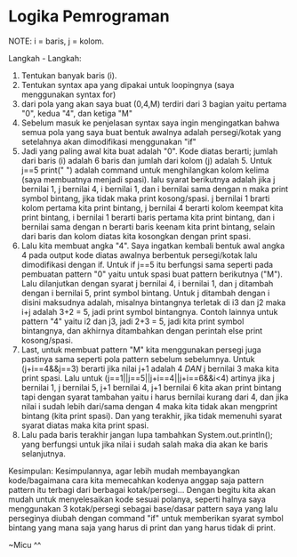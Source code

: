 # Logika Pemrograman
NOTE:
i = baris,
j = kolom.

Langkah - Langkah:
1) Tentukan banyak baris (i).
2) Tentukan syntax apa yang dipakai untuk loopingnya (saya menggunakan syntax for)
3) dari pola yang akan saya buat (0,4,M) terdiri dari 3 bagian yaitu pertama "0", kedua "4", dan ketiga "M"
4) Sebelum masuk ke penjelasan syntax saya ingin mengingatkan bahwa semua pola yang saya buat bentuk awalnya adalah persegi/kotak yang setelahnya akan dimodifikasi menggunakan "if"
5) Jadi yang paling awal kita buat adalah "0". Kode diatas berarti; jumlah dari baris (i) adalah 6 baris dan jumlah dari kolom (j) adalah 5. Untuk j==5 print("  ") adalah command untuk menghilangkan kolom kelima (saya membuatnya menjadi spasi). lalu syarat berikutnya adalah jika j bernilai 1, j bernilai 4, i bernilai 1, dan i bernilai sama dengan n maka print symbol bintang, jika tidak maka print kosong/spasi. j bernilai 1 brarti kolom pertama kita print bintang, j bernilai 4 berarti kolom keempat kita print bintang, i bernilai 1 berarti baris pertama kita print bintang, dan i bernilai sama dengan n berarti baris keenam kita print bintang, selain dari baris dan kolom diatas kita kosongkan dengan print spasi.
6) Lalu kita membuat angka "4". Saya ingatkan kembali bentuk awal angka 4 pada output kode diatas awalnya berbentuk persegi/kotak lalu dimodifikasi dengan if. Untuk if j==5 itu berfungsi sama seperti pada pembuatan pattern "0" yaitu untuk spasi buat pattern berikutnya ("M"). Lalu dilanjutkan dengan syarat j bernilai 4, i bernilai 1, dan j ditambah dengan i bernilai 5, print symbol bintang. Untuk j ditambah dengan i disini maksudnya adalah, misalnya bintangnya terletak di i3 dan j2 maka i+j adalah 3+2 = 5, jadi print symbol bintangnya. Contoh lainnya untuk pattern "4" yaitu i2 dan j3, jadi 2+3 = 5, jadi kita print symbol bintangnya, dan akhirnya ditambahkan dengan perintah else print kosong/spasi.
7) Last, untuk membuat pattern "M" kita menggunakan persegi juga pastinya sama seperti pola pattern sebelum sebelumnya. Untuk (j+i==4&&j==3) berarti jika nilai j+1 adalah 4 *DAN* j bernilai 3 maka kita print spasi. Lalu untuk (j==1||j==5||j+i==4||j+i==6&&i<4) artinya jika j bernilai 1, j bernilai 5, j+1 bernilai 4, j+1 bernilai 6 kita akan print bintang tapi dengan syarat tambahan yaitu i harus bernilai kurang dari 4, dan jika nilai i sudah lebih dari/sama dengan 4 maka kita tidak akan mengprint bintang (kita print spasi). Dan yang terakhir, jika tidak memenuhi syarat syarat diatas maka kita print spasi.
8) Lalu pada baris terakhir jangan lupa tambahkan System.out.println(); yang berfungsi untuk jika nilai i sudah salah maka dia akan ke baris selanjutnya.

Kesimpulan:
Kesimpulannya, agar lebih mudah membayangkan kode/bagaimana cara kita memecahkan kodenya anggap saja pattern pattern itu terbagi dari berbagai kotak/persegi... Dengan begitu kita akan mudah untuk menyelesaikan kode sesuai polanya, seperti halnya saya menggunakan 3 kotak/persegi sebagai base/dasar pattern saya yang lalu perseginya diubah dengan command "if" untuk memberikan syarat symbol bintang yang mana saja yang harus di print dan yang harus tidak di print.



~Micu ^^
